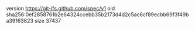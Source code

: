 version https://git-lfs.github.com/spec/v1
oid sha256:0ef2858761b2e64324ccebb35b2173d4d2c5ac6cf89ecbb69f3f49ba39163823
size 37437
